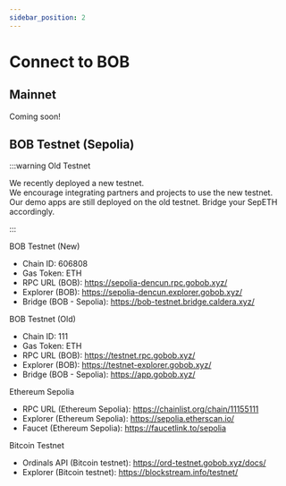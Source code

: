 ```yaml
---
sidebar_position: 2
---
```


# Connect to BOB

## Mainnet

Coming soon!

## BOB Testnet (Sepolia)

:::warning Old Testnet

We recently deployed a new testnet.  
We encourage integrating partners and projects to use the new testnet.  
Our demo apps are still deployed on the old testnet. Bridge your SepETH accordingly.

:::

BOB Testnet (New)

- Chain ID: 606808
- Gas Token: ETH
- RPC URL (BOB): https://sepolia-dencun.rpc.gobob.xyz/
- Explorer (BOB): https://sepolia-dencun.explorer.gobob.xyz/
- Bridge (BOB - Sepolia): https://bob-testnet.bridge.caldera.xyz/

BOB Testnet (Old)

- Chain ID: 111
- Gas Token: ETH
- RPC URL (BOB): https://testnet.rpc.gobob.xyz/
- Explorer (BOB): https://testnet-explorer.gobob.xyz/
- Bridge (BOB - Sepolia): https://app.gobob.xyz/

Ethereum Sepolia

- RPC URL (Ethereum Sepolia): https://chainlist.org/chain/11155111
- Explorer (Ethereum Sepolia): https://sepolia.etherscan.io/
- Faucet (Ethereum Sepolia): https://faucetlink.to/sepolia

Bitcoin Testnet

- Ordinals API (Bitcoin testnet): https://ord-testnet.gobob.xyz/docs/
- Explorer (Bitcoin testnet): https://blockstream.info/testnet/
